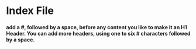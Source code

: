# Index File

#### add a #, followed by a space, before any content you like to make it an H1 Header. You can add more headers, using one to six # characters followed by a space.
